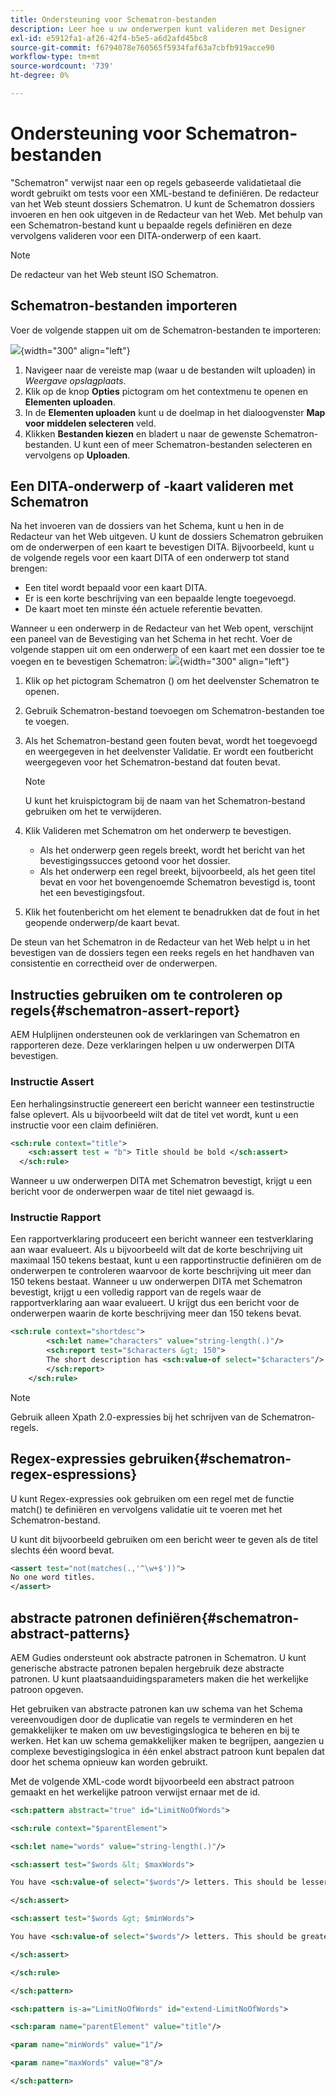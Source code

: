 ```yaml
---
title: Ondersteuning voor Schematron-bestanden
description: Leer hoe u uw onderwerpen kunt valideren met Designer
exl-id: e5912fa1-af26-42f4-b5e5-a6d2afd45bc8
source-git-commit: f6794078e760565f5934faf63a7cbfb919acce90
workflow-type: tm+mt
source-wordcount: '739'
ht-degree: 0%

---
```


# Ondersteuning voor Schematron-bestanden

&quot;Schematron&quot; verwijst naar een op regels gebaseerde validatietaal die wordt gebruikt om tests voor een XML-bestand te definiëren. De redacteur van het Web steunt dossiers Schematron. U kunt de Schematron dossiers invoeren en hen ook uitgeven in de Redacteur van het Web. Met behulp van een Schematron-bestand kunt u bepaalde regels definiëren en deze vervolgens valideren voor een DITA-onderwerp of een kaart.

>[!NOTE]
>
> De redacteur van het Web steunt ISO Schematron.


## Schematron-bestanden importeren

Voer de volgende stappen uit om de Schematron-bestanden te importeren:

![](images/scematron-panel-add.png){width="300" align="left"}

1. Navigeer naar de vereiste map (waar u de bestanden wilt uploaden) in *Weergave opslagplaats*.
1. Klik op de knop **Opties** pictogram om het contextmenu te openen en **Elementen uploaden**.
1. In de **Elementen uploaden** kunt u de doelmap in het dialoogvenster **Map voor middelen selecteren** veld.
1. Klikken **Bestanden kiezen** en bladert u naar de gewenste Schematron-bestanden. U kunt een of meer Schematron-bestanden selecteren en vervolgens op **Uploaden**.

## Een DITA-onderwerp of -kaart valideren met Schematron

Na het invoeren van de dossiers van het Schema, kunt u hen in de Redacteur van het Web uitgeven. U kunt de dossiers Schematron gebruiken om de onderwerpen of een kaart te bevestigen DITA. Bijvoorbeeld, kunt u de volgende regels voor een kaart DITA of een onderwerp tot stand brengen:

* Een titel wordt bepaald voor een kaart DITA.
* Er is een korte beschrijving van een bepaalde lengte toegevoegd.
* De kaart moet ten minste één actuele referentie bevatten.

Wanneer u een onderwerp in de Redacteur van het Web opent, verschijnt een paneel van de Bevestiging van het Schema in het recht. Voer de volgende stappen uit om een onderwerp of een kaart met een dossier toe te voegen en te bevestigen Schematron:
![](images/schematron-validate.png){width="300" align="left"}

1. Klik op het pictogram Schematron () om het deelvenster Schematron te openen.
1. Gebruik Schematron-bestand toevoegen om Schematron-bestanden toe te voegen.
1. Als het Schematron-bestand geen fouten bevat, wordt het toegevoegd en weergegeven in het deelvenster Validatie. Er wordt een foutbericht weergegeven voor het Schematron-bestand dat fouten bevat.
   >[!NOTE]
   >
   >U kunt het kruispictogram bij de naam van het Schematron-bestand gebruiken om het te verwijderen.
1. Klik Valideren met Schematron om het onderwerp te bevestigen.

   * Als het onderwerp geen regels breekt, wordt het bericht van het bevestigingssucces getoond voor het dossier.
   * Als het onderwerp een regel breekt, bijvoorbeeld, als het geen titel bevat en voor het bovengenoemde Schematron bevestigd is, toont het een bevestigingsfout.

1. Klik het foutenbericht om het element te benadrukken dat de fout in het geopende onderwerp/de kaart bevat.

De steun van het Schematron in de Redacteur van het Web helpt u in het bevestigen van de dossiers tegen een reeks regels en het handhaven van consistentie en correctheid over de onderwerpen.

## Instructies gebruiken om te controleren op regels{#schematron-assert-report}

AEM Hulplijnen ondersteunen ook de verklaringen van Schematron en rapporteren deze. Deze verklaringen helpen u uw onderwerpen DITA bevestigen.

### Instructie Assert

Een herhalingsinstructie genereert een bericht wanneer een testinstructie false oplevert. Als u bijvoorbeeld wilt dat de titel vet wordt, kunt u een instructie voor een claim definiëren.

```XML
<sch:rule context="title"> 
    <sch:assert test = "b"> Title should be bold </sch:assert>
  </sch:rule>
```

Wanneer u uw onderwerpen DITA met Schematron bevestigt, krijgt u een bericht voor de onderwerpen waar de titel niet gewaagd is.

### Instructie Rapport

Een rapportverklaring produceert een bericht wanneer een testverklaring aan waar evalueert. Als u bijvoorbeeld wilt dat de korte beschrijving uit maximaal 150 tekens bestaat, kunt u een rapportinstructie definiëren om de onderwerpen te controleren waarvoor de korte beschrijving uit meer dan 150 tekens bestaat.
Wanneer u uw onderwerpen DITA met Schematron bevestigt, krijgt u een volledig rapport van de regels waar de rapportverklaring aan waar evalueert. U krijgt dus een bericht voor de onderwerpen waarin de korte beschrijving meer dan 150 tekens bevat.


```XML
<sch:rule context="shortdesc"> 
        <sch:let name="characters" value="string-length(.)"/> 
        <sch:report test="$characters &gt; 150">  
        The short description has <sch:value-of select="$characters"/> characters. It should contain more than 150 characters.      
        </sch:report>   
    </sch:rule> 
```

>[!NOTE]
>
> Gebruik alleen Xpath 2.0-expressies bij het schrijven van de Schematron-regels.

## Regex-expressies gebruiken{#schematron-regex-espressions}

U kunt Regex-expressies ook gebruiken om een regel met de functie match() te definiëren en vervolgens validatie uit te voeren met het Schematron-bestand.

U kunt dit bijvoorbeeld gebruiken om een bericht weer te geven als de titel slechts één woord bevat.

```XML
<assert test="not(matches(.,'^\w+$'))"> 
No one word titles.
</assert>  
```


## abstracte patronen definiëren{#schematron-abstract-patterns}

AEM Gudies ondersteunt ook abstracte patronen in Schematron. U kunt generische abstracte patronen bepalen hergebruik deze abstracte patronen.  U kunt plaatsaanduidingsparameters maken die het werkelijke patroon opgeven.


Het gebruiken van abstracte patronen kan uw schema van het Schema vereenvoudigen door de duplicatie van regels te verminderen en het gemakkelijker te maken om uw bevestigingslogica te beheren en bij te werken. Het kan uw schema gemakkelijker maken te begrijpen, aangezien u complexe bevestigingslogica in één enkel abstract patroon kunt bepalen dat door het schema opnieuw kan worden gebruikt.


Met de volgende XML-code wordt bijvoorbeeld een abstract patroon gemaakt en het werkelijke patroon verwijst ernaar met de id.

```XML
<sch:pattern abstract="true" id="LimitNoOfWords"> 

<sch:rule context="$parentElement"> 

<sch:let name="words" value="string-length(.)"/> 

<sch:assert test="$words &lt; $maxWords"> 

You have <sch:value-of select="$words"/> letters. This should be lesser than <sch:value-of select="$maxWords"/>. 

</sch:assert>  

<sch:assert test="$words &gt; $minWords"> 

You have <sch:value-of select="$words"/> letters. This should be greater than <sch:value-of select="$minWords"/>. 

</sch:assert>  

</sch:rule> 

</sch:pattern> 

<sch:pattern is-a="LimitNoOfWords" id="extend-LimitNoOfWords"> 

<sch:param name="parentElement" value="title"/> 

<param name="minWords" value="1"/> 

<param name="maxWords" value="8"/> 

</sch:pattern> 
```
